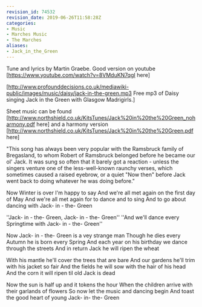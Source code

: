 ```yaml
---
revision_id: 74532
revision_date: 2019-06-26T11:58:28Z
categories:
- Music
- Marches Music
- The Marches
aliases:
- Jack_in_the_Green
---
```





Tune and lyrics by Martin Graebe. Good version on youtube [https://www.youtube.com/watch?v=8VMduKN7qgI here]

[http://www.profounddecisions.co.uk/mediawiki-public/images/music/daisy/jack-in-the-green.mp3 Free mp3 of Daisy singing Jack in the Green with Glasgow Madrigirls.] 

Sheet music can be found [http://www.northshield.co.uk/KitsTunes/Jack%20in%20the%20Green_noharmony.pdf here] and a harmony version [http://www.northshield.co.uk/KitsTunes/Jack%20in%20the%20Green.pdf here]

"This song has always been very popular with the Ramsbruck family of Bregasland, to whom Robert of Ramsbruck belonged before he became our ol' Jack. It was sung so often that it barely got a reaction - unless the singers venture one of the less-well-known raunchy verses, which sometimes caused a raised eyebrow, or a quiet "Now then" before Jack went back to doing whatever he was doing before."


Now Winter is over I'm happy to say 
And we're all met again on the first day of May 
And we're all met again for to dance and to sing 
And to go about dancing with Jack- in - the- Green

''Jack- in - the- Green, Jack- in - the- Green'' 
''And we'll dance every Springtime with Jack- in - the- Green'' 

Now Jack- in - the- Green is a vey strange man 
Though he dies every Autumn he is born every Spring 
And each year on his birthday we dance through the streets 
And in return Jack he will ripen the wheat 

With his mantle he'll cover the trees that are bare 
And our gardens he'll trim with his jacket so fair 
And the fields he will sow with the hair of his head 
And the corn it will ripen til old Jack is dead 

Now the sun is half up and it tokens the hour 
When the children arrive with their garlands of flowers 
So now let the music and dancing begin 
And toast the good heart of young Jack- in- the- Green
